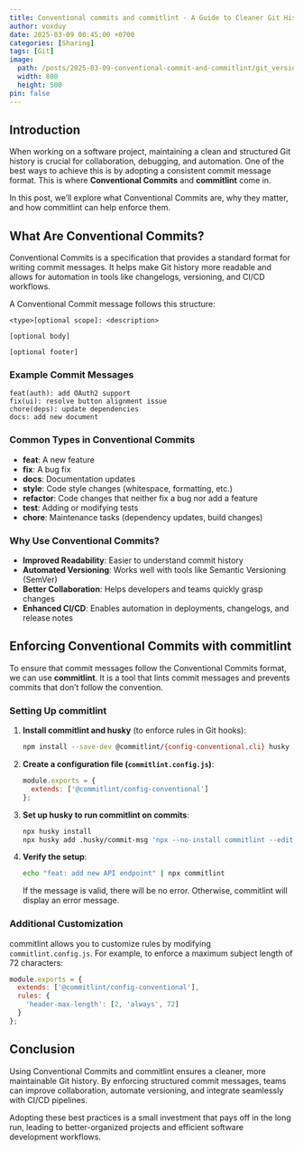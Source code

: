 ```yaml
---
title: Conventional commits and commitlint - A Guide to Cleaner Git Histories
author: voxduy
date: 2025-03-09 00:45:00 +0700
categories: [Sharing]
tags: [Git]
image:
  path: /posts/2025-03-09-conventional-commit-and-commitlint/git_version_control.jpeg
  width: 800
  height: 500
pin: false
---
```


## Introduction

When working on a software project, maintaining a clean and structured Git history is crucial for collaboration, debugging, and automation. One of the best ways to achieve this is by adopting a consistent commit message format. This is where **Conventional Commits** and **commitlint** come in.

In this post, we’ll explore what Conventional Commits are, why they matter, and how commitlint can help enforce them.

## What Are Conventional Commits?

Conventional Commits is a specification that provides a standard format for writing commit messages. It helps make Git history more readable and allows for automation in tools like changelogs, versioning, and CI/CD workflows.

A Conventional Commit message follows this structure:

```
<type>[optional scope]: <description>

[optional body]

[optional footer]
```

### Example Commit Messages

```
feat(auth): add OAuth2 support
fix(ui): resolve button alignment issue
chore(deps): update dependencies
docs: add new document
```

### Common Types in Conventional Commits

- **feat**: A new feature
- **fix**: A bug fix
- **docs**: Documentation updates
- **style**: Code style changes (whitespace, formatting, etc.)
- **refactor**: Code changes that neither fix a bug nor add a feature
- **test**: Adding or modifying tests
- **chore**: Maintenance tasks (dependency updates, build changes)

### Why Use Conventional Commits?

- **Improved Readability**: Easier to understand commit history
- **Automated Versioning**: Works well with tools like Semantic Versioning (SemVer)
- **Better Collaboration**: Helps developers and teams quickly grasp changes
- **Enhanced CI/CD**: Enables automation in deployments, changelogs, and release notes

## Enforcing Conventional Commits with commitlint

To ensure that commit messages follow the Conventional Commits format, we can use **commitlint**. It is a tool that lints commit messages and prevents commits that don’t follow the convention.

### Setting Up commitlint

1. **Install commitlint and husky** (to enforce rules in Git hooks):
   ```sh
   npm install --save-dev @commitlint/{config-conventional,cli} husky
   ```

2. **Create a configuration file (`commitlint.config.js`)**:
   ```js
   module.exports = {
     extends: ['@commitlint/config-conventional']
   };
   ```

3. **Set up husky to run commitlint on commits**:
   ```sh
   npx husky install
   npx husky add .husky/commit-msg 'npx --no-install commitlint --edit "$1"'
   ```

4. **Verify the setup**:
   ```sh
   echo "feat: add new API endpoint" | npx commitlint
   ```
   If the message is valid, there will be no error. Otherwise, commitlint will display an error message.

### Additional Customization

commitlint allows you to customize rules by modifying `commitlint.config.js`. For example, to enforce a maximum subject length of 72 characters:

```js
module.exports = {
  extends: ['@commitlint/config-conventional'],
  rules: {
    'header-max-length': [2, 'always', 72]
  }
};
```

## Conclusion

Using Conventional Commits and commitlint ensures a cleaner, more maintainable Git history. By enforcing structured commit messages, teams can improve collaboration, automate versioning, and integrate seamlessly with CI/CD pipelines.

Adopting these best practices is a small investment that pays off in the long run, leading to better-organized projects and efficient software development workflows.

